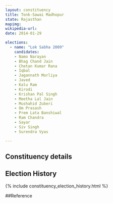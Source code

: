 ```yaml
---
layout: constituency
title: Tonk-Sawai Madhopur
state: Rajasthan
mapimg: 
wikipedia-url: 
date: 2014-01-29

elections: 
  - name: "Lok Sabha 2009"
    candidates: 
    - Namo Narayan 
    - Bhag Chand Jain 
    - Chetan Kumar Rana 
    - Iqbal 
    - Jagannath Morliya 
    - Javed 
    - Kalu Ram 
    - Kirodi 
    - Krishan Pal Singh 
    - Meetha Lal Jain 
    - Mushahid Zuberi 
    - Om Prasash 
    - Prem Lata Banshiwal 
    - Ram Chandra 
    - Sayar 
    - Siv Singh 
    - Surendra Vyas 

---
```

## Constituency details


## Election History
{% include constituency_election_history.html %}

##Reference
